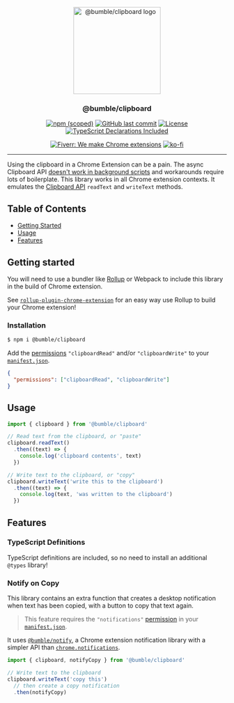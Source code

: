 <p align="center">
  <a href="https://github.com/bumble-org/clipboard" rel="noopener">
 <img width=200px height=200px src="https://imgur.com/Cr9s4h0.png" alt="@bumble/clipboard logo"></a>
</p>

<h3 align="center">@bumble/clipboard</h3>

<div align="center">

[![npm (scoped)](https://img.shields.io/npm/v/@bumble/clipboard.svg)](https://www.npmjs.com/package/@bumble/clipboard)
[![GitHub last commit](https://img.shields.io/github/last-commit/bumble-org/clipboard.svg)](https://github.com/bumble-org/clipboard)
[![License](https://img.shields.io/badge/license-MIT-blue.svg)](/LICENSE)
[![TypeScript Declarations Included](https://img.shields.io/badge/types-TypeScript-informational)](#typescript)

[![Fiverr: We make Chrome extensions](https://img.shields.io/badge/Fiverr%20-We%20make%20Chrome%20extensions-brightgreen.svg)](https://www.fiverr.com/jacksteam)
[![ko-fi](https://img.shields.io/badge/ko--fi-Buy%20me%20a%20coffee-ff5d5b)](https://ko-fi.com/K3K1QNTF)
</div>

---

Using the clipboard in a Chrome Extension can be a pain. The async Clipboard API [doesn't work in background scripts](https://bugs.chromium.org/p/chromium/issues/detail?id=874848&can=1&q=chrome%20extension%20clipboard%20api&colspec=ID%20Pri%20M%20Stars%20ReleaseBlock%20Component%20Status%20Owner%20Summary%20OS%20Modified) and workarounds require lots of boilerplate. This library works in all Chrome extension contexts. It emulates the [Clipboard API](https://developer.mozilla.org/en-US/docs/Web/API/Clipboard_API) `readText` and `writeText` methods.

## Table of Contents

- [Getting Started](#getting_started)
- [Usage](#usage)
- [Features](#features)

## Getting started <a name = "getting_started"></a>

You will need to use a bundler like [Rollup](https://rollupjs.org/guide/en/) or Webpack to include this library in the build of Chrome extension. 

See [`rollup-plugin-chrome-extension`](https://github.com/bumble-org/rollup-plugin-chrome-extension) for an easy way use Rollup to build your Chrome extension!

### Installation

```sh
$ npm i @bumble/clipboard
```

Add the [permissions](https://developer.chrome.com/extensions/declare_permissions) `"clipboardRead"` and/or `"clipboardWrite"` to your [`manifest.json`](https://developer.chrome.com/extensions/manifest).

```json
{
  "permissions": ["clipboardRead", "clipboardWrite"]
}
```

## Usage <a name = "usage"></a>

```javascript
import { clipboard } from '@bumble/clipboard'

// Read text from the clipboard, or "paste"
clipboard.readText()
  .then((text) => {
    console.log('clipboard contents', text)
  })

// Write text to the clipboard, or "copy"
clipboard.writeText('write this to the clipboard')
  .then((text) => {
    console.log(text, 'was written to the clipboard')
  })
```

## Features <a name = "features"></a>

### TypeScript Definitions <a name = "typescript"></a>

TypeScript definitions are included, so no need to install an additional `@types` library!

### Notify on Copy

This library contains an extra function that creates a desktop notification when text has been copied, with a button to copy that text again.

> This feature requires the `"notifications"` [permission](https://developer.chrome.com/extensions/declare_permissions) in your [`manifest.json`](https://developer.chrome.com/extensions/manifest).

It uses [`@bumble/notify`](https://github.com/bumble-org/notify), a Chrome extension notification library with a simpler API than [`chrome.notifications`](https://developer.chrome.com/extensions/notifications).


```javascript
import { clipboard, notifyCopy } from '@bumble/clipboard'

// Write text to the clipboard
clipboard.writeText('copy this')
  // then create a copy notification
  .then(notifyCopy)
```

<!-- TODO: screen shot of notification -->

<!-- TODO: example repo using lib -->
<!-- ## Recipe

Use this Chrome extension repo as a starting place! -->
